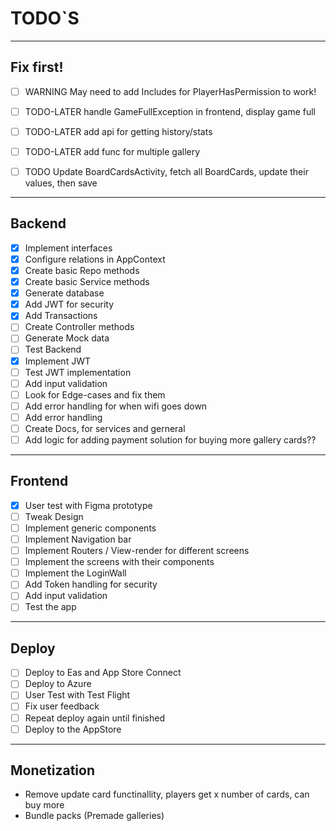 # TODO`S

<hr />

## Fix first!

- [ ] WARNING May need to add Includes for PlayerHasPermission to work!
- [ ] TODO-LATER handle GameFullException in frontend, display game full
- [ ] TODO-LATER add api for getting history/stats
- [ ] TODO-LATER add func for multiple gallery

- [ ] TODO Update BoardCardsActivity, fetch all BoardCards, update their values, then save

<hr />

## Backend

- [x] Implement interfaces
- [x] Configure relations in AppContext
- [x] Create basic Repo methods
- [x] Create basic Service methods
- [x] Generate database
- [x] Add JWT for security
- [x] Add Transactions
- [ ] Create Controller methods
- [ ] Generate Mock data
- [ ] Test Backend
- [x] Implement JWT
- [ ] Test JWT implementation
- [ ] Add input validation
- [ ] Look for Edge-cases and fix them
- [ ] Add error handling for when wifi goes down
- [ ] Add error handling
- [ ] Create Docs, for services and gerneral
- [ ] Add logic for adding payment solution for buying more gallery cards??

<hr />

## Frontend

- [x] User test with Figma prototype
- [ ] Tweak Design
- [ ] Implement generic components
- [ ] Implement Navigation bar
- [ ] Implement Routers / View-render for different screens
- [ ] Implement the screens with their components
- [ ] Implement the LoginWall
- [ ] Add Token handling for security
- [ ] Add input validation
- [ ] Test the app

<hr />

## Deploy

- [ ] Deploy to Eas and App Store Connect
- [ ] Deploy to Azure
- [ ] User Test with Test Flight
- [ ] Fix user feedback
- [ ] Repeat deploy again until finished
- [ ] Deploy to the AppStore

<hr />

## Monetization

- Remove update card functinallity, players get x number of cards, can buy more
- Bundle packs (Premade galleries)
